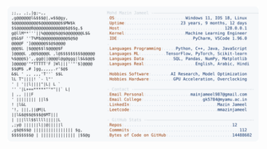 <picture>
  <source srcset="https://raw.githubusercontent.com/mmazinjameel/mmazinjameel/main/dark_mode.svg?v=1755418441" media="(prefers-color-scheme: dark)">
  <img src="https://raw.githubusercontent.com/mmazinjameel/mmazinjameel/main/light_mode.svg?v=1755418441">
</picture>
